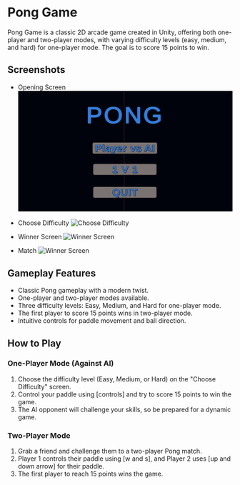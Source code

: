 # Pong Game

Pong Game is a classic 2D arcade game created in Unity, offering both one-player and two-player modes, with varying difficulty levels (easy, medium, and hard) for one-player mode. The goal is to score 15 points to win.

## Screenshots

- Opening Screen
  ![Opening Screen](openingscreen.png)

- Choose Difficulty
  ![Choose Difficulty](choose_difficulty.png)

- Winner Screen
  ![Winner Screen](winner_screen.png)
  
- Match
  ![Winner Screen](match_screen.png)
  


## Gameplay Features

- Classic Pong gameplay with a modern twist.
- One-player and two-player modes available.
- Three difficulty levels: Easy, Medium, and Hard for one-player mode.
- The first player to score 15 points wins in two-player mode.
- Intuitive controls for paddle movement and ball direction.

## How to Play

### One-Player Mode (Against AI)

1. Choose the difficulty level (Easy, Medium, or Hard) on the "Choose Difficulty" screen.
2. Control your paddle using [controls] and try to score 15 points to win the game.
3. The AI opponent will challenge your skills, so be prepared for a dynamic game.

### Two-Player Mode

1. Grab a friend and challenge them to a two-player Pong match.
2. Player 1 controls their paddle using [w and s], and Player 2 uses [up and down arrow] for their paddle.
3. The first player to reach 15 points wins the game.


